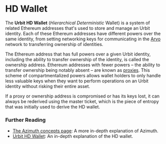 # HD Wallet

The **Urbit HD Wallet** (_Hierarchical Deterministic_ Wallet) is a system of related Ethereum addresses that's used to store and manage an Urbit identity. Each of these Ethereum addresses have different powers over the same identity, from setting networking keys for communicating in the [Arvo](/glossary/arvo) network to transferring ownership of identities.

The Ethereum address that has full powers over a given Urbit identity, including the ability to transfer ownership of the identity, is called the ownership address. Ethereum addresses with fewer powers – the ability to transfer ownership being notably absent – are known as [proxies](/glossary/proxies). This scheme of compartmentalized powers allows wallet holders to only handle less valuable keys when they want to perform operations on an Urbit identity without risking their entire asset.

If a proxy or ownership address is compromised or has its keys lost, it can always be rederived using the master ticket, which is the piece of entropy that was initially used to derive the HD wallet.

### Further Reading

- [The Azimuth concepts page](/system/identity): A more in-depth explanation of Azimuth.
- [Urbit HD Wallet](/system/identity/concepts/hd-wallet): An in-depth explanation of the HD wallet.
